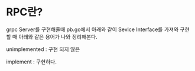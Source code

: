 RPC란?
===

grpc Server를 구현해줄때 pb.go에서 아래와 같이 
Sevice Interface를 가져와 구현할 때 아래와 같은 용어가 나와 정리해본다.

unimplemented : 구현 되지 않은

implement : 구현하다.